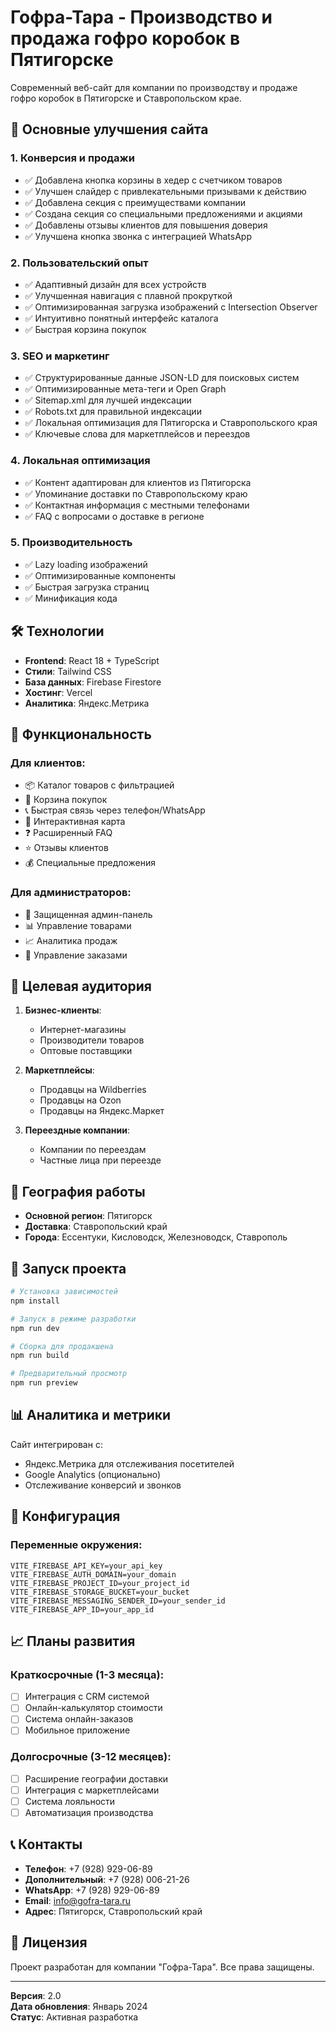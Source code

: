# Гофра-Тара - Производство и продажа гофро коробок в Пятигорске

Современный веб-сайт для компании по производству и продаже гофро коробок в Пятигорске и Ставропольском крае.

## 🚀 Основные улучшения сайта

### 1. **Конверсия и продажи**

- ✅ Добавлена кнопка корзины в хедер с счетчиком товаров
- ✅ Улучшен слайдер с привлекательными призывами к действию
- ✅ Добавлена секция с преимуществами компании
- ✅ Создана секция со специальными предложениями и акциями
- ✅ Добавлены отзывы клиентов для повышения доверия
- ✅ Улучшена кнопка звонка с интеграцией WhatsApp

### 2. **Пользовательский опыт**

- ✅ Адаптивный дизайн для всех устройств
- ✅ Улучшенная навигация с плавной прокруткой
- ✅ Оптимизированная загрузка изображений с Intersection Observer
- ✅ Интуитивно понятный интерфейс каталога
- ✅ Быстрая корзина покупок

### 3. **SEO и маркетинг**

- ✅ Структурированные данные JSON-LD для поисковых систем
- ✅ Оптимизированные мета-теги и Open Graph
- ✅ Sitemap.xml для лучшей индексации
- ✅ Robots.txt для правильной индексации
- ✅ Локальная оптимизация для Пятигорска и Ставропольского края
- ✅ Ключевые слова для маркетплейсов и переездов

### 4. **Локальная оптимизация**

- ✅ Контент адаптирован для клиентов из Пятигорска
- ✅ Упоминание доставки по Ставропольскому краю
- ✅ Контактная информация с местными телефонами
- ✅ FAQ с вопросами о доставке в регионе

### 5. **Производительность**

- ✅ Lazy loading изображений
- ✅ Оптимизированные компоненты
- ✅ Быстрая загрузка страниц
- ✅ Минификация кода

## 🛠 Технологии

- **Frontend**: React 18 + TypeScript
- **Стили**: Tailwind CSS
- **База данных**: Firebase Firestore
- **Хостинг**: Vercel
- **Аналитика**: Яндекс.Метрика

## 📱 Функциональность

### Для клиентов:

- 📦 Каталог товаров с фильтрацией
- 🛒 Корзина покупок
- 📞 Быстрая связь через телефон/WhatsApp
- 📍 Интерактивная карта
- ❓ Расширенный FAQ
- ⭐ Отзывы клиентов
- 💰 Специальные предложения

### Для администраторов:

- 🔐 Защищенная админ-панель
- 📊 Управление товарами
- 📈 Аналитика продаж
- 👥 Управление заказами

## 🎯 Целевая аудитория

1. **Бизнес-клиенты**:

   - Интернет-магазины
   - Производители товаров
   - Оптовые поставщики

2. **Маркетплейсы**:

   - Продавцы на Wildberries
   - Продавцы на Ozon
   - Продавцы на Яндекс.Маркет

3. **Переездные компании**:
   - Компании по переездам
   - Частные лица при переезде

## 📍 География работы

- **Основной регион**: Пятигорск
- **Доставка**: Ставропольский край
- **Города**: Ессентуки, Кисловодск, Железноводск, Ставрополь

## 🚀 Запуск проекта

```bash
# Установка зависимостей
npm install

# Запуск в режиме разработки
npm run dev

# Сборка для продакшена
npm run build

# Предварительный просмотр
npm run preview
```

## 📊 Аналитика и метрики

Сайт интегрирован с:

- Яндекс.Метрика для отслеживания посетителей
- Google Analytics (опционально)
- Отслеживание конверсий и звонков

## 🔧 Конфигурация

### Переменные окружения:

```env
VITE_FIREBASE_API_KEY=your_api_key
VITE_FIREBASE_AUTH_DOMAIN=your_domain
VITE_FIREBASE_PROJECT_ID=your_project_id
VITE_FIREBASE_STORAGE_BUCKET=your_bucket
VITE_FIREBASE_MESSAGING_SENDER_ID=your_sender_id
VITE_FIREBASE_APP_ID=your_app_id
```

## 📈 Планы развития

### Краткосрочные (1-3 месяца):

- [ ] Интеграция с CRM системой
- [ ] Онлайн-калькулятор стоимости
- [ ] Система онлайн-заказов
- [ ] Мобильное приложение

### Долгосрочные (3-12 месяцев):

- [ ] Расширение географии доставки
- [ ] Интеграция с маркетплейсами
- [ ] Система лояльности
- [ ] Автоматизация производства

## 📞 Контакты

- **Телефон**: +7 (928) 929-06-89
- **Дополнительный**: +7 (928) 006-21-26
- **WhatsApp**: +7 (928) 929-06-89
- **Email**: info@gofra-tara.ru
- **Адрес**: Пятигорск, Ставропольский край

## 📄 Лицензия

Проект разработан для компании "Гофра-Тара". Все права защищены.

---

**Версия**: 2.0  
**Дата обновления**: Январь 2024  
**Статус**: Активная разработка
